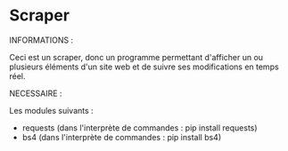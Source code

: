 # Scraper
INFORMATIONS :

Ceci est un scraper, donc un programme permettant d'afficher un ou plusieurs éléments d'un site web et de suivre ses modifications en temps réel. 

NECESSAIRE :

Les modules suivants :

- requests (dans l'interprète de commandes : pip install requests)
- bs4 (dans l'interprète de commandes : pip install bs4)

